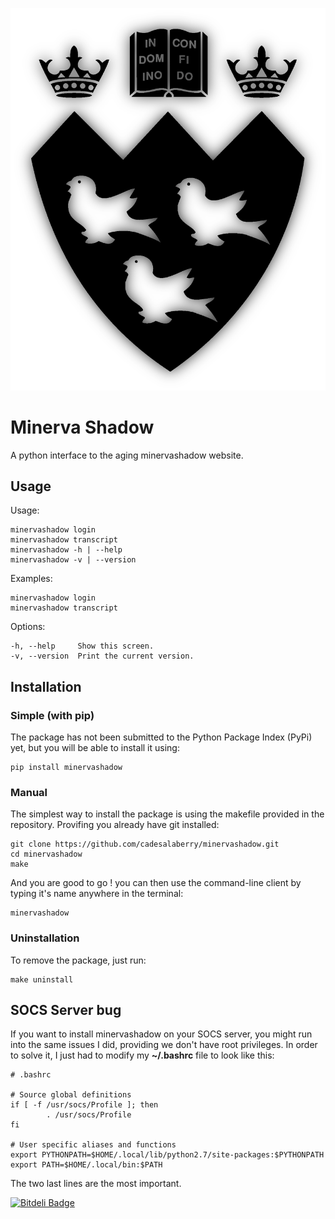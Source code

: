 [![McGill Logo](./assets/img/shadow-logo-transparent-big.png)](https://horizon.mcgill.ca/pban1/twbkwbis.P_WWWLogin "Minerva Webpage")



Minerva Shadow
=======

A python interface to the aging minervashadow website.


## Usage

Usage:

	minervashadow login
	minervashadow transcript
	minervashadow -h | --help
	minervashadow -v | --version

Examples:

	minervashadow login
	minervashadow transcript

Options:

	-h, --help     Show this screen.
	-v, --version  Print the current version.

## Installation


### Simple (with pip)

The package has not been submitted to the Python Package Index (PyPi) yet, but you will be able to install it using:

	pip install minervashadow


### Manual

The simplest way to install the package is using the makefile provided in the repository. Provifing you already have git installed:

	git clone https://github.com/cadesalaberry/minervashadow.git
	cd minervashadow
	make

And you are good to go ! you can then use the command-line client by typing it's name anywhere in the terminal:

	minervashadow


### Uninstallation

To remove the package, just run:

	make uninstall


## SOCS Server bug

If you want to install minervashadow on your SOCS server, you might run into the same issues I did, providing we don't have root privileges. In order to solve it, I just had to modify my **~/.bashrc** file to look like this:

	# .bashrc

	# Source global definitions
	if [ -f /usr/socs/Profile ]; then
	        . /usr/socs/Profile
	fi

	# User specific aliases and functions
	export PYTHONPATH=$HOME/.local/lib/python2.7/site-packages:$PYTHONPATH
	export PATH=$HOME/.local/bin:$PATH


The two last lines are the most important.


[![Bitdeli Badge](https://d2weczhvl823v0.cloudfront.net/cadesalaberry/minervashadow/trend.png)](https://bitdeli.com/free "Bitdeli Badge")

